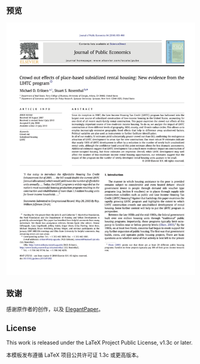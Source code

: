 <!-- Author: Tom Ben -->
<!-- Email: me@tomben.me -->

## 预览

![first-page-english](images/the-first-page-english.png)

## 致谢

感谢原作者的创作，以及 [ElegantPaper](https://github.com/ElegantLaTeX/ElegantPaper)。

## License

This work is released under the LaTeX Project Public License, v1.3c or later. 

本模板发布遵循 LaTeX 项目公共许可证 1.3c 或更高版本。
